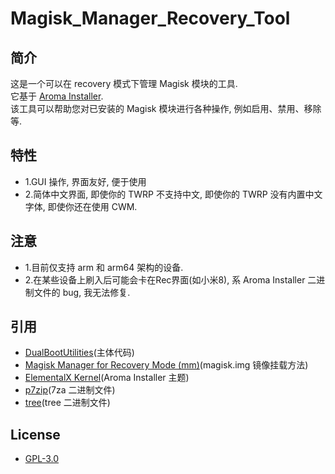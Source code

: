 # Magisk_Manager_Recovery_Tool

## 简介
这是一个可以在 recovery 模式下管理 Magisk 模块的工具.<br>
它基于 <a href="https://github.com/amarullz/AROMA-Installer">Aroma Installer</a>.<br>
该工具可以帮助您对已安装的 Magisk 模块进行各种操作, 例如启用、禁用、移除等.

## 特性
- 1.GUI 操作, 界面友好, 便于使用<br>
- 2.简体中文界面, 即使你的 TWRP 不支持中文, 即使你的 TWRP 没有内置中文字体, 即使你还在使用 CWM.

## 注意
- 1.目前仅支持 arm 和 arm64 架构的设备.<br>
- 2.在某些设备上刷入后可能会卡在Rec界面(如小米8), 系 Aroma Installer 二进制文件的 bug, 我无法修复.<br>

## 引用
- <a href="https://github.com/chenxiaolong/DualBootPatcher/tree/master/utilities">DualBootUtilities</a>(主体代码)<br>
- <a href="https://forum.xda-developers.com/apps/magisk/module-tool-magisk-manager-recovery-mode-t3693165">Magisk Manager for Recovery Mode (mm)</a>(magisk.img 镜像挂载方法)<br>
- <a href="https://elementalx.org/devices/">ElementalX Kernel</a>(Aroma Installer 主题)<br>
- <a href="https://sourceforge.net/projects/p7zip/files/p7zip/16.02/">p7zip</a>(7za 二进制文件)<br>
- <a href="http://mama.indstate.edu/users/ice/tree/">tree</a>(tree 二进制文件)<br>

## License
- <a href="https://github.com/Pzqqt/Magisk_Manager_Recovery_Tool/blob/master/LICENSE">GPL-3.0</a>
